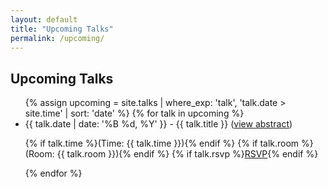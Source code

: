 ```yaml
---
layout: default
title: "Upcoming Talks"
permalink: /upcoming/
---
```


<h2 class="page-title">Upcoming Talks</h2>
<ul class="upcoming-list">
  {% assign upcoming = site.talks | where_exp: 'talk', 'talk.date > site.time' | sort: 'date' %}
  {% for talk in upcoming %}

  <li>{{ talk.date | date: '%B %d, %Y' }} - {{ talk.title }}
  (<a href="{{ talk.url | relative_url }}">view abstract</a>)

  {% if talk.time %}(Time: {{ talk.time }}){% endif %}
  {% if talk.room %}(Room: {{ talk.room }}){% endif %}
  {% if talk.rsvp %}<a href="{{ talk.rsvp }}">RSVP</a>{% endif %}</li>
  {% endfor %}
</ul>
